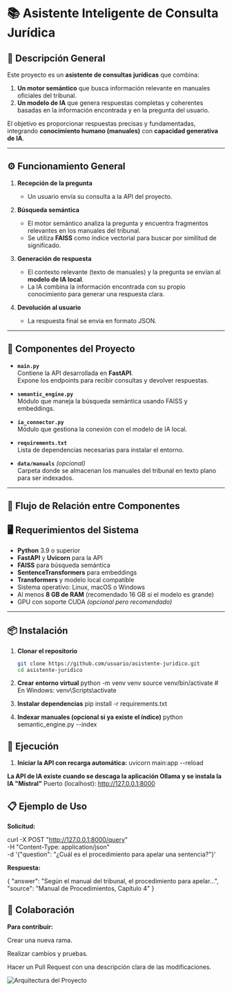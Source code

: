 # 📚 Asistente Inteligente de Consulta Jurídica

## 📌 Descripción General
Este proyecto es un **asistente de consultas jurídicas** que combina:
1. **Un motor semántico** que busca información relevante en manuales oficiales del tribunal.
2. **Un modelo de IA** que genera respuestas completas y coherentes basadas en la información encontrada y en la pregunta del usuario.

El objetivo es proporcionar respuestas precisas y fundamentadas, integrando **conocimiento humano (manuales)** con **capacidad generativa de IA**.

---

## ⚙️ Funcionamiento General

1. **Recepción de la pregunta**
   - Un usuario envía su consulta a la API del proyecto.

2. **Búsqueda semántica**
   - El motor semántico analiza la pregunta y encuentra fragmentos relevantes en los manuales del tribunal.
   - Se utiliza **FAISS** como índice vectorial para buscar por similitud de significado.

3. **Generación de respuesta**
   - El contexto relevante (texto de manuales) y la pregunta se envían al **modelo de IA local**.
   - La IA combina la información encontrada con su propio conocimiento para generar una respuesta clara.

4. **Devolución al usuario**
   - La respuesta final se envía en formato JSON.

---

## 🧩 Componentes del Proyecto

- **`main.py`**  
  Contiene la API desarrollada en **FastAPI**.  
  Expone los endpoints para recibir consultas y devolver respuestas.

- **`semantic_engine.py`**  
  Módulo que maneja la búsqueda semántica usando FAISS y embeddings.

- **`ia_connector.py`**  
  Módulo que gestiona la conexión con el modelo de IA local.

- **`requirements.txt`**  
  Lista de dependencias necesarias para instalar el entorno.

- **`data/manuals`** *(opcional)*  
  Carpeta donde se almacenan los manuales del tribunal en texto plano para ser indexados.

---

## 🔗 Flujo de Relación entre Componentes

## 🖥️ Requerimientos del Sistema

- **Python** 3.9 o superior  
- **FastAPI** y **Uvicorn** para la API  
- **FAISS** para búsqueda semántica  
- **SentenceTransformers** para embeddings  
- **Transformers** y modelo local compatible  
- Sistema operativo: Linux, macOS o Windows  
- Al menos **8 GB de RAM** (recomendado 16 GB si el modelo es grande)  
- GPU con soporte CUDA *(opcional pero recomendado)*

---

## 📦 Instalación

1. **Clonar el repositorio**
   ```bash
   git clone https://github.com/usuario/asistente-juridico.git
   cd asistente-juridico

2. **Crear entorno virtual**
  python -m venv venv
  source venv/bin/activate   # En Windows: venv\Scripts\activate

3. **Instalar dependencias**
  pip install -r requirements.txt


4. **Indexar manuales (opcional si ya existe el índice)**
  python semantic_engine.py --index


## 🚀 Ejecución

1. **Iniciar la API con recarga automática:**
  uvicorn main:app --reload


**La API de IA existe cuando se descaga la aplicación Ollama y se instala la IA "Mistral"**
  Puerto (localhost): http://127.0.0.1:8000


## 📋 Ejemplo de Uso

**Solicitud:**

curl -X POST "http://127.0.0.1:8000/query" \
     -H "Content-Type: application/json" \
     -d '{"question": "¿Cuál es el procedimiento para apelar una sentencia?"}'


**Respuesta:**

{
  "answer": "Según el manual del tribunal, el procedimiento para apelar...",
  "source": "Manual de Procedimientos, Capítulo 4"
}


## 👥 Colaboración

**Para contribuir:**

Crear una nueva rama.

Realizar cambios y pruebas.

Hacer un Pull Request con una descripción clara de las modificaciones.

![Arquitectura del Proyecto](/Backend/img/arquitectura_proyecto_asistente.png)
